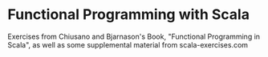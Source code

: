 # Functional Programming with Scala
Exercises from Chiusano and Bjarnason's Book, "Functional Programming in Scala", as well as some supplemental material from scala-exercises.com
